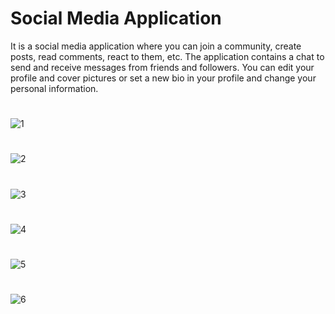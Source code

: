 # Social Media Application


It is a social media application where you can join a community, create posts, read 
comments, react to them, etc.
The application contains a chat to send and receive messages from friends and 
followers.
You can edit your profile and cover pictures or set a new bio in your profile and change 
your personal information.
#

![1](https://user-images.githubusercontent.com/52718382/229700145-10f55a44-d7b0-4aaf-b580-0efa9ffdae3b.jpg)

#

![2](https://user-images.githubusercontent.com/52718382/229700151-83953084-49e2-4053-9a71-fec714a1a4d6.jpg)

#

![3](https://user-images.githubusercontent.com/52718382/229700157-33c7b48b-7781-4f1f-ac8e-df84cfed9b58.jpg)

#

![4](https://user-images.githubusercontent.com/52718382/229700162-4045d75d-1cc8-4577-bb9e-9af201bf410d.jpg)


#

![5](https://user-images.githubusercontent.com/52718382/229700201-54156ee6-f52a-494c-813c-0da7561369b1.jpg)

#

![6](https://user-images.githubusercontent.com/52718382/229700211-6f79afd1-768a-4749-bcf1-a39251b57c69.jpg)

#
